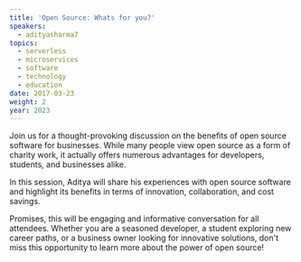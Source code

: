 ```yaml
---
title: 'Open Source: Whats for you?'
speakers:
  - adityasharma7
topics:
  - serverless
  - microservices
  - software
  - technology
  - education
date: 2017-03-23
weight: 2
year: 2023
---
```


Join us for a thought-provoking discussion on the benefits of open source software for businesses. While many people view open source as a form of charity work, it actually offers numerous advantages for developers, students, and businesses alike. 

In this session, Aditya will share his experiences with open source software and highlight its benefits in terms of innovation, collaboration, and cost savings. 

Promises, this will be engaging and informative conversation for all attendees. Whether you are a seasoned developer, a student exploring new career paths, or a business owner looking for innovative solutions, don't miss this opportunity to learn more about the power of open source!
